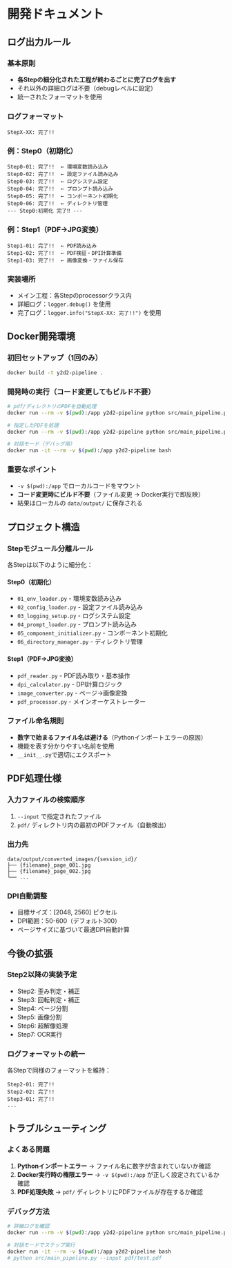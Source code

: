 # 開発ドキュメント

## ログ出力ルール

### 基本原則
- **各Stepの細分化された工程が終わるごとに完了ログを出す**
- それ以外の詳細ログは不要（debugレベルに設定）
- 統一されたフォーマットを使用

### ログフォーマット
```
StepX-XX: 完了!!
```

### 例：Step0（初期化）
```
Step0-01: 完了!!  ← 環境変数読み込み
Step0-02: 完了!!  ← 設定ファイル読み込み
Step0-03: 完了!!  ← ログシステム設定
Step0-04: 完了!!  ← プロンプト読み込み
Step0-05: 完了!!  ← コンポーネント初期化
Step0-06: 完了!!  ← ディレクトリ管理
--- Step0:初期化 完了‼️ ---
```

### 例：Step1（PDF→JPG変換）
```
Step1-01: 完了!!  ← PDF読み込み
Step1-02: 完了!!  ← PDF検証・DPI計算準備
Step1-03: 完了!!  ← 画像変換・ファイル保存
```

### 実装場所
- メイン工程：各Stepのprocessorクラス内
- 詳細ログ：`logger.debug()` を使用
- 完了ログ：`logger.info("StepX-XX: 完了!!")` を使用

## Docker開発環境

### 初回セットアップ（1回のみ）
```bash
docker build -t y2d2-pipeline .
```

### 開発時の実行（コード変更してもビルド不要）
```bash
# pdf/ディレクトリのPDFを自動処理
docker run --rm -v $(pwd):/app y2d2-pipeline python src/main_pipeline.py

# 指定したPDFを処理
docker run --rm -v $(pwd):/app y2d2-pipeline python src/main_pipeline.py --input pdf/your_file.pdf

# 対話モード（デバッグ用）
docker run -it --rm -v $(pwd):/app y2d2-pipeline bash
```

### 重要なポイント
- `-v $(pwd):/app` でローカルコードをマウント
- **コード変更時にビルド不要**（ファイル変更 → Docker実行で即反映）
- 結果はローカルの `data/output/` に保存される

## プロジェクト構造

### Stepモジュール分離ルール
各Stepは以下のように細分化：

#### Step0（初期化）
- `01_env_loader.py` - 環境変数読み込み
- `02_config_loader.py` - 設定ファイル読み込み
- `03_logging_setup.py` - ログシステム設定
- `04_prompt_loader.py` - プロンプト読み込み
- `05_component_initializer.py` - コンポーネント初期化
- `06_directory_manager.py` - ディレクトリ管理

#### Step1（PDF→JPG変換）
- `pdf_reader.py` - PDF読み取り・基本操作
- `dpi_calculator.py` - DPI計算ロジック
- `image_converter.py` - ページ→画像変換
- `pdf_processor.py` - メインオーケストレーター

### ファイル命名規則
- **数字で始まるファイル名は避ける**（Pythonインポートエラーの原因）
- 機能を表す分かりやすい名前を使用
- `__init__.py`で適切にエクスポート

## PDF処理仕様

### 入力ファイルの検索順序
1. `--input` で指定されたファイル
2. `pdf/` ディレクトリ内の最初のPDFファイル（自動検出）

### 出力先
```
data/output/converted_images/{session_id}/
├── {filename}_page_001.jpg
├── {filename}_page_002.jpg
└── ...
```

### DPI自動調整
- 目標サイズ：[2048, 2560] ピクセル
- DPI範囲：50-600（デフォルト300）
- ページサイズに基づいて最適DPI自動計算

## 今後の拡張

### Step2以降の実装予定
- Step2: 歪み判定・補正
- Step3: 回転判定・補正
- Step4: ページ分割
- Step5: 画像分割
- Step6: 超解像処理
- Step7: OCR実行

### ログフォーマットの統一
各Stepで同様のフォーマットを維持：
```
Step2-01: 完了!!
Step2-02: 完了!!
Step3-01: 完了!!
...
```

## トラブルシューティング

### よくある問題
1. **Pythonインポートエラー** → ファイル名に数字が含まれていないか確認
2. **Docker実行時の権限エラー** → `-v $(pwd):/app` が正しく設定されているか確認
3. **PDF処理失敗** → `pdf/` ディレクトリにPDFファイルが存在するか確認

### デバッグ方法
```bash
# 詳細ログを確認
docker run --rm -v $(pwd):/app y2d2-pipeline python src/main_pipeline.py --config config.yml

# 対話モードでステップ実行
docker run -it --rm -v $(pwd):/app y2d2-pipeline bash
# python src/main_pipeline.py --input pdf/test.pdf
```